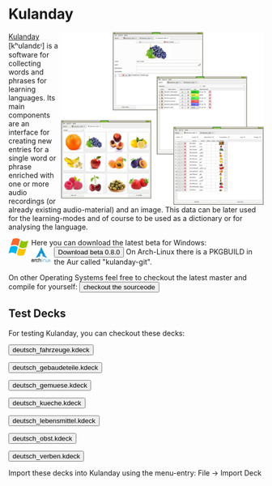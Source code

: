 <!--
# Tambi #
<img src="./img/logo2.png" alt="logo" width="200px" height="200px" align="right">

[Tambi](./tambi.md) [tʰambi] is the main program for studying the bible (and much more).
-->

# Kulanday #
<img src="./img/collage.png" alt="logo" width="400px" height="341px" align="right" style="padding-left: 5px;">

[Kulanday](./kulanday.md) [kʰʊlandɛᶦ] is a software for collecting words and phrases for learning languages. Its main components are an interface for creating new entries for a single word or phrase enriched with one or more audio recordings (or already existing audio-material) and an image. This data can be later used for the learning-modes and of course to be used as a dictionary or for analysing the language. 


<img src="./img/logo_windows.png" alt="logo_windows" width="40px" height="35px" align="left" style="padding-right: 5px;">
Here you can download the latest beta for Windows:
<button type="button" onclick="location='https://github.com/tambi-soft/kulanday/releases/download/0.8.0/kulanday_0.8.0.zip'">Download beta 0.8.0</button>

<img src="./img/logo_archlinux.png" alt="logo_windows" width="40px" height="30px" align="left" style="padding-right: 5px;">
On Arch-Linux there is a PKGBUILD in the Aur called "kulanday-git".

On other Operating Systems feel free to checkout the latest master and compile for yourself:
<button type="button" target="_blank" onclick="window.open('https://github.com/tambi-soft/kulanday')">checkout the sourceode</button>

## Test Decks ##
For testing Kulanday, you can checkout these decks:

<button type="button" onclick="location='http://www.mathematik.uni-marburg.de/~beckers4/kulanday_decks/deutsch_fahrzeuge.kdeck'">deutsch_fahrzeuge.kdeck</button>

<button type="button" onclick="location='http://www.mathematik.uni-marburg.de/~beckers4/kulanday_decks/deutsch_gebaudeteile.kdeck'">deutsch_gebaudeteile.kdeck</button>

<button type="button" onclick="location='http://www.mathematik.uni-marburg.de/~beckers4/kulanday_decks/deutsch_gemuese.kdeck'">deutsch_gemuese.kdeck</button>

<button type="button" onclick="location='http://www.mathematik.uni-marburg.de/~beckers4/kulanday_decks/deutsch_kueche.kdeck'">deutsch_kueche.kdeck</button>

<button type="button" onclick="location='http://www.mathematik.uni-marburg.de/~beckers4/kulanday_decks/deutsch_lebensmittel.kdeck'">deutsch_lebensmittel.kdeck</button>

<button type="button" onclick="location='http://www.mathematik.uni-marburg.de/~beckers4/kulanday_decks/deutsch_obst.kdeck'">deutsch_obst.kdeck</button>

<button type="button" onclick="location='http://www.mathematik.uni-marburg.de/~beckers4/kulanday_decks/deutsch_verben.kdeck'">deutsch_verben.kdeck</button>

Import these decks into Kulanday using the menu-entry: File -> Import Deck
